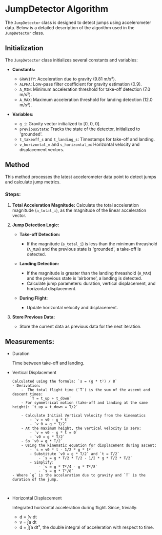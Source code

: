 # JumpDetector Algorithm

The `JumpDetector` class is designed to detect jumps using accelerometer data. Below is a detailed description of the algorithm used in the `JumpDetector` class.

## Initialization

The `JumpDetector` class initializes several constants and variables:

- **Constants:**

  - `GRAVITY`: Acceleration due to gravity (9.81 m/s²).
  - `ALPHA`: Low-pass filter coefficient for gravity estimation (0.9).
  - `A_MIN`: Minimum acceleration threshold for take-off detection (7.0 m/s²).
  - `A_MAX`: Maximum acceleration threshold for landing detection (12.0 m/s²).

- **Variables:**
  - `g_i`: Gravity vector initialized to [0, 0, 0].
  - `previousState`: Tracks the state of the detector, initialized to 'grounded'.
  - `t_takeoff_s` and `t_landing_s`: Timestamps for take-off and landing.
  - `v_horizontal_m` and `s_horizontal_m`: Horizontal velocity and displacement vectors.

## Method

This method processes the latest accelerometer data point to detect jumps and calculate jump metrics.

### Steps:

1. **Total Acceleration Magnitude:**
   Calculate the total acceleration magnitude (`a_total_i`), as the magnitude of the linear acceleration vector.

2. **Jump Detection Logic:**

   - **Take-off Detection:**

     - If the magnitude (`a_total_i`) is less than the minimum threashold (`A_MIN`) and the previous state is 'grounded', a take-off is detected.

   - **Landing Detection:**
     - If the magnitude is greater than the landing threashold (`A_MAX`) and the previous state is 'airborne', a landing is detected.
     - Calculate jump parameters: duration, vertical displacement, and horizontal displacement.
   - **During Flight:**
     - Update horizontal velocity and displacement.

3. **Store Previous Data:**
   - Store the current data as previous data for the next iteration.

## Measurements:

- Duration

  Time between take-off and landing.

- Vertical Displacement

      Calculated using the formula: `s = (g * t²) / 8`
      - Derivation:
          -  The total flight time (`T`) is the sum of the ascent and descent times:
              `T = t_up + t_down`
          - For symmetrical motion (take-off and landing at the same height): `t_up = t_down = T/2`

          - Calculate Initial Vertical Velocity from the kinematics
              - `v = v0 - g * t`
              - `v_0 = g * T/2`
          - At the maximum height, the vertical velocity is zero:
              - `v = v0 - g * t = 0`
              - `v0 = g * T/2`
          - So `v0 = g * T/2`
          - Using the kinematic equation for displacement during ascent:
              - `s = v0 * t - 1/2 * g * t²`
              - Substitute `v0 = g * T/2` and `t = T/2`
                  - `s = g * T/2 * T/2 - 1/2 * g * T/2 * T/2`
              - Simplify:
                  - `s = g * T²/4 - g * T²/8`
                  - `s = g * T²/8`
      - Where `g` is the acceleration due to gravity and `T` is the duration of the jump.

  ​

- Horizontal Displacement

  Integrated horizontal acceleration during flight.
  Since, trivially:

  - d = ∫v dt
  - v = ∫a dt
  - d = ∫∫a dt², the double integral of acceleration with respect to time.
